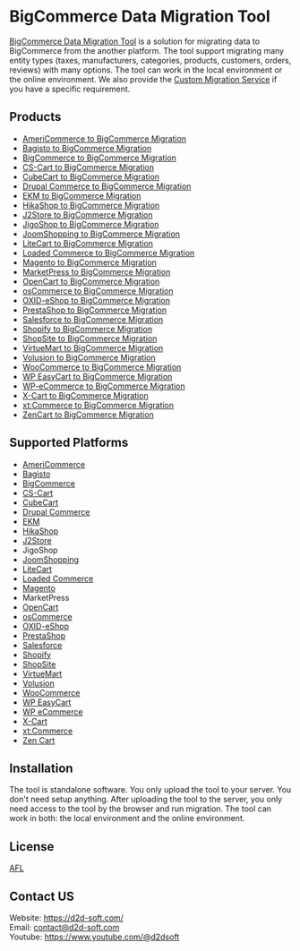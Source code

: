 # BigCommerce Data Migration Tool
[BigCommerce Data Migration Tool](https://d2d-soft.com/38-bigcommerce-migration) is a solution for migrating data to BigCommerce from the another platform. The tool support migrating many entity types (taxes, manufacturers, categories, products, customers, orders, reviews) with many options. The tool can work in the local environment or the online environment. We also provide the [Custom Migration Service](https://d2d-soft.com/migration-services/296-data-migration-customization.html) if you have a specific requirement. 

## Products
- [AmeriCommerce to BigCommerce Migration](https://d2d-soft.com/bigcommerce-migration/763-7221-americommerce-to-bigcommerce-migration-tool.html#/72-entities-1000)
- [Bagisto to BigCommerce Migration](https://d2d-soft.com/bigcommerce-migration/929-8949-bagisto-to-bigcommerce-migration-tool.html#/72-entities-1000)
- [BigCommerce to BigCommerce Migration](https://d2d-soft.com/bigcommerce-migration/432-1762-bigcommerce-to-bigcommerce-migration-tool.html#/72-entities-1000)
- [CS-Cart to BigCommerce Migration](https://d2d-soft.com/bigcommerce-migration/433-1767-cs-cart-to-bigcommerce-migration-tool.html#/72-entities-1000)
- [CubeCart to BigCommerce Migration](https://d2d-soft.com/bigcommerce-migration/434-1772-cubecart-to-bigcommerce-migration-tool.html#/72-entities-1000)
- [Drupal Commerce to BigCommerce Migration](https://d2d-soft.com/bigcommerce-migration/435-drupal-commerce-to-bigcommerce-migration-service.html)
- [EKM to BigCommerce Migration](https://d2d-soft.com/bigcommerce-migration/817-7793-ekm-to-bigcommerce-migration-tool.html#/72-entities-1000)
- [HikaShop to BigCommerce Migration](https://d2d-soft.com/bigcommerce-migration/471-1947-hikashop-to-bigcommerce-migration-tool.html#/72-entities-1000)
- [J2Store to BigCommerce Migration](https://d2d-soft.com/bigcommerce-migration/514-2142-j2store-to-bigcommerce-migration-tool.html#/72-entities-1000)
- [JigoShop to BigCommerce Migration](https://d2d-soft.com/bigcommerce-migration/536-2242-jigoshop-to-bigcommerce-migration-tool.html#/72-entities-1000)
- [JoomShopping to BigCommerce Migration](https://d2d-soft.com/bigcommerce-migration/586-2482-joomshopping-to-bigcommerce-migration-tool.html#/72-entities-1000)
- [LiteCart to BigCommerce Migration](https://d2d-soft.com/bigcommerce-migration/871-8355-litecart-to-bigcommerce-migration-tool.html#/72-entities-1000)
- [Loaded Commerce to BigCommerce Migration](https://d2d-soft.com/bigcommerce-migration/436-1777-loaded-to-bigcommerce-migration-tool.html#/72-entities-1000)
- [Magento to BigCommerce Migration](https://d2d-soft.com/bigcommerce-migration/437-1782-magento-to-bigcommerce-migration-tool.html#/72-entities-1000)
- [MarketPress to BigCommerce Migration](https://d2d-soft.com/bigcommerce-migration/561-2362-marketpress-to-bigcommerce-migration-tool.html#/72-entities-1000)
- [OpenCart to BigCommerce Migration](https://d2d-soft.com/bigcommerce-migration/438-1787-opencart-to-bigcommerce-migration-tool.html#/72-entities-1000)
- [osCommerce to BigCommerce Migration](https://d2d-soft.com/bigcommerce-migration/439-1792-oscommerce-to-bigcommerce-migration-tool.html#/72-entities-1000)
- [OXID-eShop to BigCommerce Migration](https://d2d-soft.com/bigcommerce-migration/440-1797-oxid-eshop-to-bigcommerce-migration-tool.html#/72-entities-1000)
- [PrestaShop to BigCommerce Migration](https://d2d-soft.com/bigcommerce-migration/441-1802-prestashop-to-bigcommerce-migration-tool.html#/72-entities-1000)
- [Salesforce to BigCommerce Migration](https://d2d-soft.com/bigcommerce-migration/711-6660-salesforce-to-bigcommerce-migration-tool.html#/72-entities-1000)
- [Shopify to BigCommerce Migration](https://d2d-soft.com/bigcommerce-migration/442-1807-shopify-to-bigcommerce-migration-tool.html#/72-entities-1000)
- [ShopSite to BigCommerce Migration](https://d2d-soft.com/bigcommerce-migration/844-8069-shopsite-to-bigcommerce-migration-tool.html#/72-entities-1000)
- [VirtueMart to BigCommerce Migration](https://d2d-soft.com/bigcommerce-migration/443-1812-virtuemart-to-bigcommerce-migration-tool.html#/72-entities-1000)
- [Volusion to BigCommerce Migration](https://d2d-soft.com/bigcommerce-migration/634-5857-volusion-to-bigcommerce-migration-tool.html#/72-entities-1000)
- [WooCommerce to BigCommerce Migration](https://d2d-soft.com/bigcommerce-migration/444-1817-woocommerce-to-bigcommerce-migration-tool.html#/72-entities-1000)
- [WP EasyCart to BigCommerce Migration](https://d2d-soft.com/bigcommerce-migration/660-6132-wpeasycart-to-bigcommerce-migration-tool.html#/72-entities-1000)
- [WP-eCommerce to BigCommerce Migration](https://d2d-soft.com/bigcommerce-migration/445-1822-wp-ecommerce-to-bigcommerce-migration-tool.html#/72-entities-1000)
- [X-Cart to BigCommerce Migration](https://d2d-soft.com/bigcommerce-migration/446-1827-x-cart-to-bigcommerce-migration-tool.html#/72-entities-1000)
- [xt:Commerce to BigCommerce Migration](https://d2d-soft.com/bigcommerce-migration/447-1832-xtcommerce-to-bigcommerce-migration-tool.html#/72-entities-1000)
- [ZenCart to BigCommerce Migration](https://d2d-soft.com/bigcommerce-migration/448-1837-zencart-to-bigcommerce-migration-tool.html#/72-entities-1000)

## Supported Platforms
- [AmeriCommerce](https://www.americommerce.com/)
- [Bagisto](https://bagisto.com/)
- [BigCommerce](https://www.bigcommerce.com/)
- [CS-Cart](https://www.cs-cart.com/)
- [CubeCart](https://www.cubecart.com/)
- [Drupal Commerce](https://drupalcommerce.org/)
- [EKM](https://www.ekm.com/)
- [HikaShop](https://www.hikashop.com/)
- [J2Store](https://www.j2store.org/)
- JigoShop
- [JoomShopping](https://extensions.joomla.org/extension/joomshopping/)
- [LiteCart](https://www.litecart.net/)
- [Loaded Commerce](https://loadedcommerce.com/)
- [Magento](https://magento.com/)
- MarketPress
- [OpenCart](https://www.opencart.com/)
- [osCommerce](https://www.oscommerce.com/)
- [OXID-eShop](https://www.oxid-esales.com)
- [PrestaShop](https://www.prestashop.com)
- [Salesforce](https://www.salesforce.com/)
- [Shopify](https://www.shopify.com/)
- [ShopSite](https://www.shopsite.com/)
- [VirtueMart](https://virtuemart.net/)
- [Volusion](https://volusion.com/)
- [WooCommerce](https://woocommerce.com/)
- [WP EasyCart](https://www.wpeasycart.com/)
- [WP eCommerce](https://wpecommerce.org/)
- [X-Cart](https://www.x-cart.com/)
- [xt:Commerce](https://www.xt-commerce.com/)
- [Zen Cart](https://www.zen-cart.com/)

## Installation
The tool is standalone software. You only upload the tool to your server. You don't need setup anything. After uploading the tool to the server, you only need access to the tool by the browser and run migration. The tool can work in both: the local environment and the online environment.

## License

[AFL](https://d2d-soft.com/license/AFL.txt)

## Contact US
Website: https://d2d-soft.com/ \
Email: contact@d2d-soft.com \
Youtube: https://www.youtube.com/@d2dsoft 
